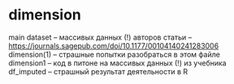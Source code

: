 # dimension  
main dataset – массивых данных (!) авторов статьи –  https://journals.sagepub.com/doi/10.1177/00104140241283006  
dimension(1) – страшные попытки разобраться в этом файле  
dimension1 – код в питоне на массивых данных (!) из учебника  
df_imputed – страшный результат деятельности в R
